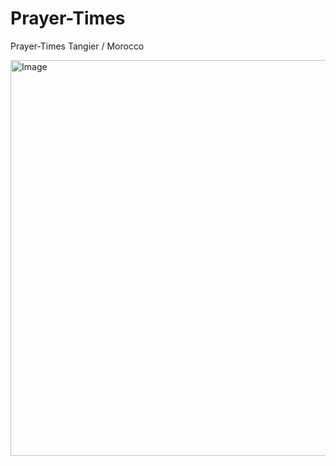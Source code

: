 # Prayer-Times
Prayer-Times Tangier / Morocco
<!-- Uploading "localhost_Salat-First_.png"... -->
<img width="1366" height="633" alt="Image" src="https://github.com/user-attachments/assets/e2dfd459-0700-4d3c-8b62-09798c83e020" />

